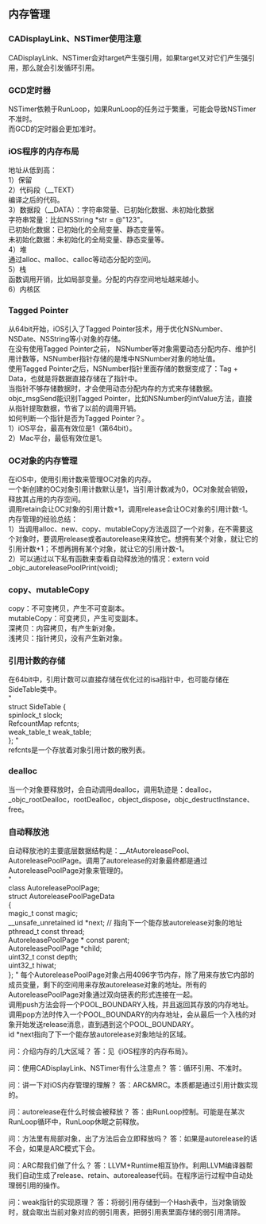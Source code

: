 ##  内存管理


### CADisplayLink、NSTimer使用注意
CADisplayLink、NSTimer会对target产生强引用，如果target又对它们产生强引用，那么就会引发循环引用。<br/>


### GCD定时器
NSTimer依赖于RunLoop，如果RunLoop的任务过于繁重，可能会导致NSTimer不准时。<br/>
而GCD的定时器会更加准时。<br/>


### iOS程序的内存布局
地址从低到高：<br/>
1）保留<br/>
2）代码段（__TEXT）<br/>
编译之后的代码。<br/>
3）数据段（__DATA）：字符串常量、已初始化数据、未初始化数据<br/>
字符串常量：比如NSString *str = @"123"。<br/>
已初始化数据：已初始化的全局变量、静态变量等。<br/>
未初始化数据：未初始化的全局变量、静态变量等。<br/>
4）堆<br/>
通过alloc、malloc、calloc等动态分配的空间。<br/>
5）栈<br/>
函数调用开销，比如局部变量。分配的内存空间地址越来越小。<br/>
6）内核区<br/>


### Tagged Pointer
从64bit开始，iOS引入了Tagged Pointer技术，用于优化NSNumber、NSDate、NSString等小对象的存储。<br/>
在没有使用Tagged Pointer之前， NSNumber等对象需要动态分配内存、维护引用计数等，NSNumber指针存储的是堆中NSNumber对象的地址值。<br/>
使用Tagged Pointer之后，NSNumber指针里面存储的数据变成了：Tag + Data，也就是将数据直接存储在了指针中。<br/>
当指针不够存储数据时，才会使用动态分配内存的方式来存储数据。<br/>
objc_msgSend能识别Tagged Pointer，比如NSNumber的intValue方法，直接从指针提取数据，节省了以前的调用开销。<br/>
如何判断一个指针是否为Tagged Pointer？。<br/>
1）iOS平台，最高有效位是1（第64bit）。<br/>
2）Mac平台，最低有效位是1。<br/>


### OC对象的内存管理
在iOS中，使用引用计数来管理OC对象的内存。<br/>
一个新创建的OC对象引用计数默认是1，当引用计数减为0，OC对象就会销毁，释放其占用的内存空间。<br/>
调用retain会让OC对象的引用计数+1，调用release会让OC对象的引用计数-1。<br/>
内存管理的经验总结：<br/>
1）当调用alloc、new、copy、mutableCopy方法返回了一个对象，在不需要这个对象时，要调用release或者autorelease来释放它。想拥有某个对象，就让它的引用计数+1；不想再拥有某个对象，就让它的引用计数-1。<br/>
2）可以通过以下私有函数来查看自动释放池的情况：extern void _objc_autoreleasePoolPrint(void);<br/>


### copy、mutableCopy
copy：不可变拷贝，产生不可变副本。<br/>
mutableCopy：可变拷贝，产生可变副本。<br/>
深拷贝：内容拷贝，有产生新对象。<br/>
浅拷贝：指针拷贝，没有产生新对象。<br/>


### 引用计数的存储
在64bit中，引用计数可以直接存储在优化过的isa指针中，也可能存储在SideTable类中。<br/>
"<br/>
struct SideTable {<br/>
    spinlock_t slock;<br/>
    RefcountMap refcnts;<br/>
    weak_table_t weak_table;<br/>
};
"<br/>
refcnts是一个存放着对象引用计数的散列表。


### dealloc
当一个对象要释放时，会自动调用dealloc，调用轨迹是：dealloc，_objc_rootDealloc，rootDealloc，object_dispose，objc_destructInstance、free。


### 自动释放池
自动释放池的主要底层数据结构是：__AtAutoreleasePool、AutoreleasePoolPage。调用了autorelease的对象最终都是通过AutoreleasePoolPage对象来管理的。<br/>
"<br/>
class AutoreleasePoolPage;<br/>
struct AutoreleasePoolPageData<br/>
{<br/>
    magic_t const magic;<br/>
    __unsafe_unretained id *next;  // 指向下一个能存放autorelease对象的地址<br/>
    pthread_t const thread;<br/>
    AutoreleasePoolPage * const parent;<br/>
    AutoreleasePoolPage *child;<br/>
    uint32_t const depth;<br/>
    uint32_t hiwat;<br/>
};
"
每个AutoreleasePoolPage对象占用4096字节内存，除了用来存放它内部的成员变量，剩下的空间用来存放autorelease对象的地址。所有的AutoreleasePoolPage对象通过双向链表的形式连接在一起。<br/>
调用push方法会将一个POOL_BOUNDARY入栈，并且返回其存放的内存地址。<br/>
调用pop方法时传入一个POOL_BOUNDARY的内存地址，会从最后一个入栈的对象开始发送release消息，直到遇到这个POOL_BOUNDARY。<br/>
id *next指向了下一个能存放autorelease对象地址的区域。


问：介绍内存的几大区域？
答：见《iOS程序的内存布局》。


问：使用CADisplayLink、NSTimer有什么注意点？
答：循环引用、不准时。


问：讲一下对iOS内存管理的理解？
答：ARC&MRC。本质都是通过引用计数实现的。


问：autorelease在什么时候会被释放？
答：由RunLoop控制。可能是在某次RunLoop循环中，RunLoop休眠之前释放。


问：方法里有局部对象，出了方法后会立即释放吗？
答：如果是autorelease的话不会，如果是ARC模式下会。


问：ARC帮我们做了什么？
答：LLVM+Runtime相互协作。利用LLVM编译器帮我们自动生成了release、retain、autorealease代码。在程序运行过程中自动处理弱引用的操作。


问：weak指针的实现原理？
答：将弱引用存储到一个Hash表中，当对象销毁时，就会取出当前对象对应的弱引用表，把弱引用表里面存储的弱引用清除。

